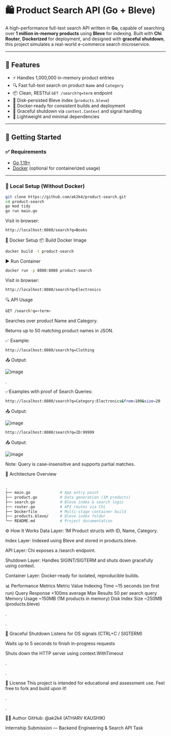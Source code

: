 # 🛍️ Product Search API (Go + Bleve)

A high-performance full-text search API written in **Go**, capable of searching over **1 million in-memory products** using **Bleve** for indexing. Built with **Chi Router**, **Dockerized** for deployment, and designed with **graceful shutdown**, this project simulates a real-world e-commerce search microservice.

---

## 📌 Features

- ⚡ Handles 1,000,000 in-memory product entries
- 🔍 Fast full-text search on product `Name` and `Category`
- 📦 Clean, RESTful `GET /search?q=term` endpoint
- 💾 Disk-persisted Bleve index (`products.bleve`)
- 🐳 Docker-ready for consistent builds and deployment
- 🧵 Graceful shutdown via `context.Context` and signal handling
- 🧪 Lightweight and minimal dependencies

---

## 🚀 Getting Started

### ✅ Requirements

- [Go 1.19+](https://go.dev/doc/install)
- [Docker](https://docs.docker.com/get-docker/) (optional for containerized usage)

---

### 🔧 Local Setup (Without Docker)

```bash
git clone https://github.com/ak2k4/product-search.git
cd product-search
go mod tidy
go run main.go
```
Visit in browser:
```bash
http://localhost:8080/search?q=Books
```
🐳 Docker Setup
📦 Build Docker Image
```bash
docker build -t product-search
```
▶️ Run Container
```bash
docker run -p 8080:8080 product-search
```
Visit in browser:
```bash
http://localhost:8080/search?q=Electronics
```

🔍 API Usage
```bash
GET /search?q=<term>
```
Searches over product Name and Category.

Returns up to 50 matching product names in JSON.

✅ Example:
```bash
http://localhost:8080/search?q=Clothing
```
📤 Output:



![image](https://github.com/user-attachments/assets/d8640441-fb88-4584-86c1-0d4462f77cd8)



.



✅Examples with proof of Search Queries:


```bash
http://localhost:8080/search?q=Category:Electronics&from=100&size=20
```
📤 Output:



![image](https://github.com/user-attachments/assets/84350b67-0c4f-40ac-89e9-f890fd244bd5)


```bash
http://localhost:8080/search?q=ID:99999
```
📤 Output:


![image](https://github.com/user-attachments/assets/daf971b9-0651-4216-b86b-c52d8c29e2b4)




Note: Query is case-insensitive and supports partial matches.




🧠 Architecture Overview
```graphql

.
├── main.go             # App entry point
├── product.go          # Data generation (1M products)
├── search.go           # Bleve index & search logic
├── router.go           # API routes via Chi
├── Dockerfile          # Multi-stage container build
├── products.bleve/     # Bleve index folder
└── README.md           # Project documentation

```

⚙️ How It Works
Data Layer: 1M Product structs with ID, Name, Category.

Index Layer: Indexed using Bleve and stored in products.bleve.

API Layer: Chi exposes a /search endpoint.

Shutdown Layer: Handles SIGINT/SIGTERM and shuts down gracefully using context.

Container Layer: Docker-ready for isolated, reproducible builds.




📊 Performance Metrics
Metric	Value
Indexing Time	~15 seconds (on first run)
Query Response	<100ms average
Max Results	50 per search query
Memory Usage	~150MB (1M products in memory)
Disk Index Size	~250MB (products.bleve)


.


.


🔐 Graceful Shutdown
Listens for OS signals (CTRL+C / SIGTERM)

Waits up to 5 seconds to finish in-progress requests

Shuts down the HTTP server using context.WithTimeout

.

.


📄 License
This project is intended for educational and assessment use.
Feel free to fork and build upon it!

.


.


👨‍💻 Author
GitHub: @ak2k4 (ATHARV KAUSHIK)


Internship Submission — Backend Engineering & Search API Task
